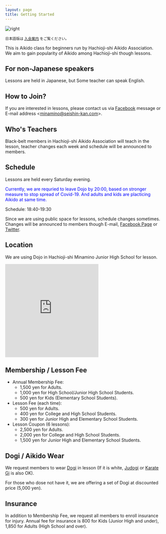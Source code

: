 ```yaml
---
layout: page
title: Getting Started
---
```


![right](https://1.bp.blogspot.com/-_Jlv9EAaJBI/WM1ijvCucOI/AAAAAAAAHyk/YWT2KHEVKAA0iZjMzJ3XS4CSwABlvJtSgCEw/s320/kids_aikido.png)

<small>日本語版は [入会案内](getting_started.html) をご覧ください。</small>

This is Aikido class for beginners run by Hachioji-shi Aikido Association.<br />
We aim to gain popularity of Aikido among Hachioji-shi though lessons.<br />

## For non-Japanese speakers

Lessons are held in Japanese, but Some teacher can speak English.<br />

## How to Join?

If you are interested in lessons, please contact us via [Facebook](https://www.facebook.com/aikido.minamino/) message or E-mail address &lt;minamino@seishin-kan.com&gt;.

## Who's Teachers

Black-belt members in Hachioji-shi Aikido Association will teach in the lesson, teacher changes each week and schedule will be announced to members.

## Schedule

Lessons are held every Saturday evening.<br />

<span style="color:blue;">Currently, we are requried to leave Dojo by 20:00, based on stronger measure to stop spread of Covid-19. And adults and kids are placticing Aikido at same time.</span>

Schedule: 18:40-19:30

<!--
Normal schedule is:<br />
<br />
<ul>
<li>18:40-19:25 For Kids</li>
<li>19:30-20:30 For Adults</li>
</ul>
-->

Since we are using public space for lessons, schedule changes sometimes.
Changes will be announced to members though E-mail, [Facebook Page](https://www.facebook.com/pg/aikido.minamino/) or [Twitter](https://twitter.com/AikidoMinamino).

## Location

We are using Dojo in Hachioji-shi Minamino Junior High School for lesson.

<iframe allowfullscreen="" frameborder="0" height="300" src="https://www.google.com/maps/embed?pb=!1m18!1m12!1m3!1d1621.4060593146671!2d139.32052011974042!3d35.63235799567662!2m3!1f0!2f0!3f0!3m2!1i1024!2i768!4f13.1!3m3!1m2!1s0x0%3A0x0!2zMzXCsDM3JzU2LjUiTiAxMznCsDE5JzE3LjYiRQ!5e0!3m2!1sja!2sjp!4v1489075208009" style="border: 0;" width="300"></iframe><br />

## Membership / Lesson Fee

* Annual Membership Fee:
    * 1,500 yen for Adults.
    * 1,000 yen for High School/Junior High School Students.
    * 500 yen for Kids (Elementary School Students).
* Lesson Fee (each time):
    * 500 yen for Adults.
    * 400 yen for College and High School Students.
    * 300 yen for Junior High and Elementary School Students.
* Lesson Coupon (6 lessons):
    * 2,500 yen for Adults.
    * 2,000 yen for College and High School Students.
    * 1,500 yen for Junior High and Elementary School Students.

## Dogi / Aikido Wear

We request members to wear [Dogi](https://en.wikipedia.org/wiki/Aikidogi) in lesson (If it is white, [Judogi](https://en.wikipedia.org/wiki/Judogi) or [Karate Gi](https://en.wikipedia.org/wiki/Karate_gi) is also OK).

For those who dose not have it, we are offering a set of Dogi at discounted price (5,000 yen).

## Insurance

In addition to Membership Fee, we request all members to enroll insurance for injury.
Annual fee for insurance is 800 for Kids (Junior High and under), 1,850 for Adults (High School and over).

